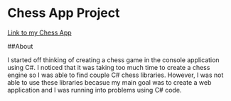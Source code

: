 # Chess App Project


[Link to my Chess App](http://chessproject2.azurewebsites.net)


##About

I started off thinking of creating a chess game in the console application using C#. I noticed that it was taking too much time to create a chess engine so I was able to find couple C# chess libraries. However, I was not able to use these libraries becasue my main goal was to create a web application and I was running into problems using C# code.
